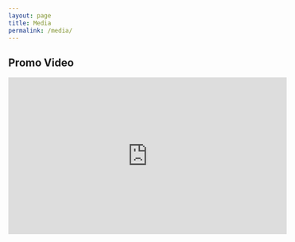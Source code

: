```yaml
---
layout: page
title: Media
permalink: /media/
---
```


## Promo Video

<div class="videoWrapper">
  <iframe width="560" height="315" src="https://www.youtube.com/embed/UwmeTj6iKc0" frameborder="0" allowfullscreen></iframe>
</div>
